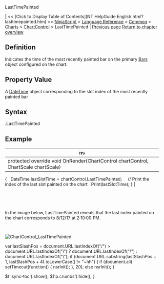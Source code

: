 ﻿










 


LastTimePainted







| &lt;&lt; [Click to Display Table of Contents](NT HelpGuide English.html?lasttimepainted.htm) &gt;&gt;
 [NinjaScript](ninjascript.htm) &gt; [Language Reference](language_reference_wip.htm) &gt; [Common](common.htm) &gt; [Charts](chart.htm) &gt; [ChartControl](chartcontrol.htm) &gt;
LastTimePainted | [Previous page](lastslotpainted.htm)
[Return to chapter overview](chartcontrol.htm)










Definition
----------


Indicates the time of the most recently painted bar on the primary [Bars](bars.htm) object configured on the chart.



Property Value
--------------


A [DateTime](https://msdn.microsoft.com/en-us/library/system.datetime(v=vs.110).aspx) object corresponding to the slot index of the most recently painted bar



Syntax
------


<chartcontrol>.LastTimePainted



Example
-------




| ns |
| --- |
| protected override void OnRender(ChartControl chartControl, ChartScale chartScale)
{
   DateTime lastSlotTime = chartControl.LastTimePainted;
 
   // Print the index of the last slot painted on the chart
   Print(lastSlotTime);
} |



 


 


In the image below, LastTimePainted reveals that the last index painted on the chart corresponds to 8/12/17 at 2:10:00 PM.


 


![ChartControl_LastTimePainted](chartcontrol_lasttimepainted.png)





 
 var lastSlashPos = document.URL.lastIndexOf("/") &gt; document.URL.lastIndexOf("\\") ? document.URL.lastIndexOf("/") : document.URL.lastIndexOf("\\");
 if (document.URL.substring(lastSlashPos + 1, lastSlashPos + 4).toLowerCase() != "~hh") {
 if (document.all) setTimeout(function() {
 nsrInit();
 }, 20);
 else nsrInit();
 }
 
 
 $('.sync-toc').show();
 $('p.crumbs').hide();
 }
 
 
 



</chartcontrol>